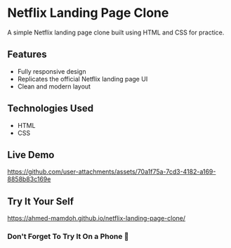# Netflix Landing Page Clone  

A simple Netflix landing page clone built using HTML and CSS for practice.  

## Features  
- Fully responsive design  
- Replicates the official Netflix landing page UI  
- Clean and modern layout  

## Technologies Used  
- HTML  
- CSS  

## Live Demo  
https://github.com/user-attachments/assets/70a1f75a-7cd3-4182-a169-8858b83c169e


## Try It Your Self
https://ahmed-mamdoh.github.io/netflix-landing-page-clone/

### Don't Forget To Try It On a Phone 👀
